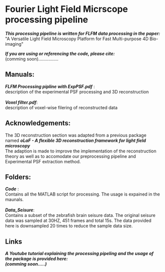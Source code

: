 # Fourier Light Field Micrscope processing pipeline 
**_This processing pipeline is written for FLFM data processing in the paper:_**
<br />
"A Versatile Light Field Microscopy Platform for Fast Multi-purpose 4D Bio-imaging"<br />


**_If you are using or referencing the code, please cite:_**
<br /> (comming soon)................
<br />

## Manuals:
**_FLFM Processing pipline with ExpPSF.pdf_** : <br />description of the experimental PSF processing and 3D reconstruction<br />
<br />
**_Voxel filter.pdf_**: <br />description of voxel-wise filering of reconstructed data <br />

## Acknowledgements:
The 3D reconstruction section was adapted from a previous package named **_oLaF - A flexible 3D reconstruction framework for light field microscopy_**
<br /> The adaption is made to improve the implementation of the reconstruction theory as well as to accomodate our preprocessing pipeline and Experimental PSF extraction method.  
 
## Folders:
**_Code_** : <br />Contains all the MATLAB script for processing. The usage is expained in the maunals.<br />
<br />
**_Data_Seisure_**: 
<br />
Contains a subset of the zebrafish brain seisure data. 
The original seisure data was sampled at 30HZ, 451 frames and total 15s. 
The data provided here is downsampled 20 times to reduce the sample data size. 
<br />

## Links
**_A Youtube tutorial explaining the processing pipeling and the usage of the package is provided here:_** 
<br />
**_(comming soon.....)_**
<br />

